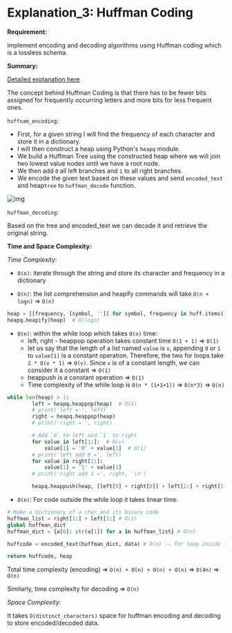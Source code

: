 # Explanation_3: Huffman Coding

**Requirement:**

Implement encoding and decoding algorithms using Huffman coding which is a lossless schema.

**Summary:**

[Detailed explanation here](https://medium.com/iecse-hashtag/huffman-coding-compression-basics-in-python-6653cdb4c476)

The concept behind Huffman Coding is that there has to be fewer bits assigned for frequently occurring letters and more bits for less frequent ones.

`huffnam_encoding`:

- First, for a given string I will find the frequency of each character and store it in a dictionary.
- I will then construct a heap using Python's `heapq` module.
- We build a Huffman Tree using the constructed heap where we will join two lowest value nodes until we have a root node.
- We then add `0` all left branches and `1` to all right branches.
- We encode the given text based on these values and send `encoded_text` and heap`tree` to `huffman_decode` function.

![img](https://miro.medium.com/max/2460/1*XtlW_qVfhRMyXJQIxn4Obw.png)

`huffman_decoding`:

Based on the tree and encoded_text we can decode it and retrieve the original string.

**Time and Space Complexity:**

*Time Complexity:*

- `O(n)`: iterate through the string and store its character and frequency in a dictionary

- `O(n)`: the list comprehension and heapify commands will take `O(n + logn)` => `O(n)`

```python
heap = [[frequency, [symbol, '']] for symbol, frequency in huff.items()]  # O(n)
heapq.heapify(heap)  # O(logn)
```

- `O(n)`: within the while loop which takes `O(n)` time:
  - left, right - heappop operation takes constant time `O(1 + 1)` => `O(1)`
  - let us say that the length of a list named `value` is `v`, appending `0` or `1` to `value[1]` is a constant operation. Therefore, the two for loops take `2 * O(v * 1)` => `O(v)`. Since `v` is of a constant length, we can consider it a constant => `O(1)`
  - heappush is a constant operation => `O(1)`
  - Time complexity of the while loop is `O(n * (1+1+1))` => `O(n*3)` => `O(n)`

```python
while len(heap) > 1:
        left = heapq.heappop(heap)  # O(1)
        # print('left = ', left)
        right = heapq.heappop(heap)
        # print('right = ', right)

        # Add `0` to left and `1` to right
        for value in left[1:]:  # O(v)
            value[1] = '0' + value[1]  # O(1)
        # print('left add 0 =', left)
        for value in right[1:]:
            value[1] = '1' + value[1]
        # print('right add 1 =', right, '\n')

        heapq.heappush(heap, [left[0] + right[0]] + left[1:] + right[1:])  #(1)
```

- `O(n)`: For code outside the while loop it takes linear time.

```python
# Make a dictionary of a char and its binary code
huffman_list = right[1:] + left[1:] # O(1)
global huffman_dict
huffman_dict = {a[0]: str(a[1]) for a in huffman_list} # O(n)

huffcode = encoded_text(huffman_dict, data) # O(n) -- for loop inside this function

return huffcode, heap
```

Total time complexity (encoding) => `O(n) + O(n) + O(n) + O(n)` => `O(4n)` => `O(n)`

Similarly, time complexity for decoding => `O(n)`



*Space Complexity:*

It takes `O(distinct_characters)` space for huffman encoding and decoding to store encoded/decoded data.